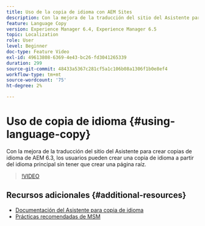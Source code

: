 ```yaml
---
title: Uso de la copia de idioma con AEM Sites
description: Con la mejora de la traducción del sitio del Asistente para crear copias de idioma de AEM, los usuarios pueden crear una copia de idioma a partir del idioma principal sin tener que crear una página raíz.
feature: Language Copy
version: Experience Manager 6.4, Experience Manager 6.5
topic: Localization
role: User
level: Beginner
doc-type: Feature Video
exl-id: 49613808-6369-4e43-bc26-fd3041265339
duration: 299
source-git-commit: 48433a5367c281cf5a1c106b08a1306f1b0e8ef4
workflow-type: tm+mt
source-wordcount: '75'
ht-degree: 2%

---
```


# Uso de copia de idioma {#using-language-copy}

Con la mejora de la traducción del sitio del Asistente para crear copias de idioma de AEM 6.3, los usuarios pueden crear una copia de idioma a partir del idioma principal sin tener que crear una página raíz.

>[!VIDEO](https://video.tv.adobe.com/v/17116?quality=12&learn=on)

## Recursos adicionales {#additional-resources}

* [Documentación del Asistente para copia de idioma](https://helpx.adobe.com/es/experience-manager/6-5/sites/administering/using/tc-wizard.html)
* [Prácticas recomendadas de MSM](https://helpx.adobe.com/es/experience-manager/6-5/sites/administering/using/msm-best-practices.html)
